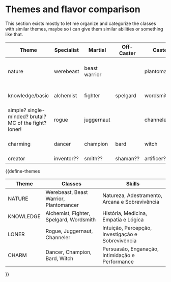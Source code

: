 # Themes and flavor comparison
This section exists mostly to let me organize and categorize the classes with similar themes, maybe so i can give them similar abilities or something like that.

| Theme                                                  | Specialist | Martial       | Off-Caster | Caster       | Skill                               | Feat |
| ------------------------------------------------------ | ---------- | ------------- | ---------- | ------------ | ----------------------------------- | ---- |
| nature                                                 | werebeast  | beast warrior |            | plantomancer | nature, animal handling, survival             |      |
| knowledge/basic                                        | alchemist  | fighter       | spelgard   | wordsmith    | history, medicine, empathy          |      |
| simple? single-minded? brutal? MC of the fight? loner! | rogue      | juggernaut    |            | channeler    | insight, perception, investigation  |      |
| charming                                               | dancer     | champion      | bard       | witch        | persuasion, deception, intimidation |      |
| creator                                                | inventor??           | smith??              | shaman??           | artificer??             |                                     |      |

{{define-themes

| Theme | Classes | Skills |
| ---- | ---- | ---- |
| NATURE | Werebeast, Beast Warrior, Plantomancer | Natureza, Adestramento, Arcana e Sobrevivência |
| KNOWLEDGE | Alchemist, Fighter, Spelgard, Wordsmith | História, Medicina, Empatia e Lógica |
| LONER | Rogue, Juggernaut, Channeler | Intuição, Percepção, Investigação e Sobrevivência |
| CHARM | Dancer, Champion, Bard, Witch | Persuasão, Enganação, Intimidação e Performance |

}}
